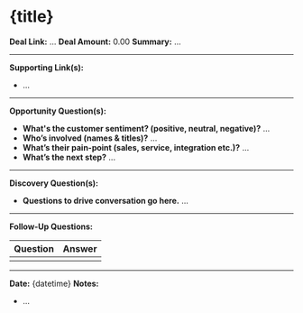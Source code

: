 # {title}

**Deal Link:** ...
**Deal Amount:** 0.00
**Summary:** ...

- - -

**Supporting Link(s):**

* ...

- - -

**Opportunity Question(s):**

* **What's the customer sentiment? (positive, neutral, negative)?**
...
* **Who’s involved (names & titles)?**
...
* **What’s their pain-point (sales, service, integration etc.)?**
...
* **What’s the next step?**
...

- - -

**Discovery Question(s):**

* **Questions to drive conversation go here.**
...

- - -

**Follow-Up Questions:**

| Question | Answer |
| -------- | ------ |
|  |  |

- - -

**Date:** {datetime}
**Notes:**

* ...